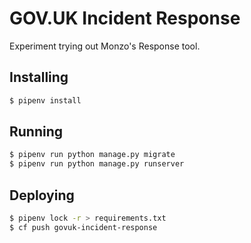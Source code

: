 # GOV.UK Incident Response

Experiment trying out Monzo's Response tool.

## Installing

```sh
$ pipenv install
```

## Running

```sh
$ pipenv run python manage.py migrate
$ pipenv run python manage.py runserver
```

## Deploying

```sh
$ pipenv lock -r > requirements.txt
$ cf push govuk-incident-response
```
